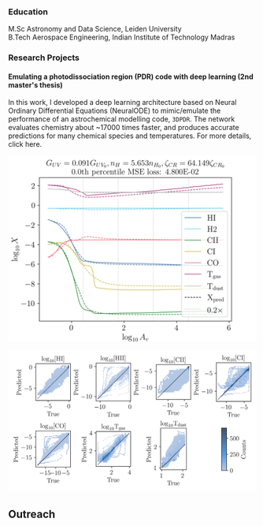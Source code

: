### Education

M.Sc Astronomy and Data Science, Leiden University  
B.Tech Aerospace Engineering, Indian Institute of Technology Madras  


### Research Projects

#### **Emulating a photodissociation region (PDR) code with deep learning (2nd master's thesis)**

In this work, I developed a deep learning architecture based on Neural Ordinary Differential Equations (NeuralODE) to mimic/emulate the performance of an astrochemical modelling code, `3DPDR`. The network evaluates chemistry about ~17000 times faster, and produces accurate predictions for many chemical species and temperatures. For more details, click here.

![Predicted vs true abundances](./assets/model_565_pred_abundances.png "Predicted vs true abundances")

![Abundances of different chemical species](./assets/species_plot.png "Abundances of different chemical species")













## Outreach